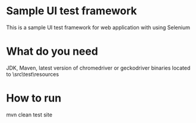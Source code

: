 # Sample UI test framework

This is a sample UI test framework for web application with using Selenium

# What do you need

JDK,
Maven,
latest version of chromedriver or geckodriver binaries located to \src\test\resources

# How to run

mvn clean test site
